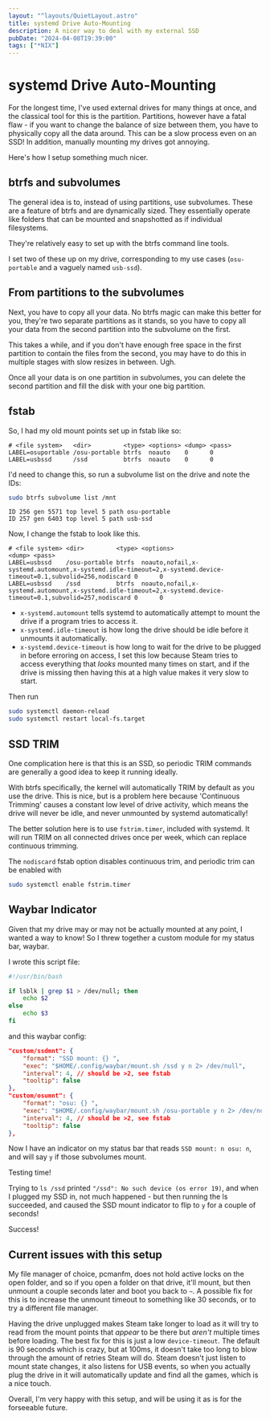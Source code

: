 ```yaml
---
layout: "^layouts/QuietLayout.astro"
title: systemd Drive Auto-Mounting
description: A nicer way to deal with my external SSD
pubDate: "2024-04-08T19:39:00"
tags: ["*NIX"]
---
```


# systemd Drive Auto-Mounting

For the longest time, I've used external drives for many things at once, and the classical tool for this is the
partition.
Partitions, however have a fatal flaw - if you want to change the balance of size between them, you have to physically
copy all the data around. This can be a slow process even on an SSD!
In addition, manually mounting my drives got annoying.

Here's how I setup something much nicer.

## btrfs and subvolumes

The general idea is to, instead of using partitions, use subvolumes. These are a feature of btrfs and are dynamically
sized. They essentially operate like folders that can be mounted and snapshotted as if individual filesystems.

They're relatively easy to set up with the btrfs command line tools.

I set two of these up on my drive, corresponding to my use cases (`osu-portable` and a vaguely named `usb-ssd`).

## From partitions to the subvolumes

Next, you have to copy all your data. No btrfs magic can make this better for you, they're two separate partitions as it
stands, so you have to copy all your data from the second partition into the subvolume on the first.

This takes a while, and if you don't have enough free space in the first partition to contain the files from the second,
you may have to do this in multiple stages with slow resizes in between. Ugh.

Once all your data is on one partition in subvolumes, you can delete the second partition and fill the disk with your
one big partition.

## fstab

So, I had my old mount points set up in fstab like so:
```
# <file system>   <dir>         <type> <options> <dump> <pass>
LABEL=osuportable /osu-portable btrfs  noauto    0      0
LABEL=usbssd      /ssd          btrfs  noauto    0      0
```

I'd need to change this, so run a subvolume list on the drive and note the IDs:
```sh
sudo btrfs subvolume list /mnt
```
```
ID 256 gen 5571 top level 5 path osu-portable
ID 257 gen 6403 top level 5 path usb-ssd
```

Now, I change the fstab to look like this.
```
# <file system> <dir>         <type> <options>                                                                                                      <dump> <pass>
LABEL=usbssd    /osu-portable btrfs  noauto,nofail,x-systemd.automount,x-systemd.idle-timeout=2,x-systemd.device-timeout=0.1,subvolid=256,nodiscard 0      0
LABEL=usbssd    /ssd          btrfs  noauto,nofail,x-systemd.automount,x-systemd.idle-timeout=2,x-systemd.device-timeout=0.1,subvolid=257,nodiscard 0      0
```

 - `x-systemd.automount` tells systemd to automatically attempt to mount the drive if a program tries to access it.
 - `x-systemd.idle-timeout` is how long the drive should be idle before it unmounts it automatically.
 - `x-systemd.device-timeout` is how long to wait for the drive to be plugged in before erroring on access,
    I set this low because Steam tries to access everything that *looks* mounted many times on start, and if the drive
    is missing then having this at a high value makes it very slow to start.

Then run
```sh
sudo systemctl daemon-reload
sudo systemctl restart local-fs.target
```

## SSD TRIM

One complication here is that this is an SSD, so periodic TRIM commands are generally a good idea to keep it running
ideally.

With btrfs specifically, the kernel will automatically TRIM by default as you use the drive. This is nice, but is a
problem here because 'Continuous Trimming' causes a constant low level of drive activity, which means the drive will
never be idle, and never unmounted by systemd automatically!

The better solution here is to use `fstrim.timer`, included with systemd. It will run TRIM on all connected drives once
per week, which can replace continuous trimming.

The `nodiscard` fstab option disables continuous trim, and periodic trim can be enabled with
```sh
sudo systemctl enable fstrim.timer
```

## Waybar Indicator

Given that my drive may or may not be actually mounted at any point, I wanted a way to know!
So I threw together a custom module for my status bar, waybar.

I wrote this script file:
```sh
#!/usr/bin/bash

if lsblk | grep $1 > /dev/null; then
    echo $2
else
    echo $3
fi
```

and this waybar config:
```json
"custom/ssdmnt": {
    "format": "SSD mount: {} ",
    "exec": "$HOME/.config/waybar/mount.sh /ssd y n 2> /dev/null",
    "interval": 4, // should be >2, see fstab
    "tooltip": false
},
"custom/osumnt": {
    "format": "osu: {} ",
    "exec": "$HOME/.config/waybar/mount.sh /osu-portable y n 2> /dev/null",
    "interval": 4, // should be >2, see fstab
    "tooltip": false
},
```

Now I have an indicator on my status bar that reads `SSD mount: n osu: n`, and will say `y` if those subvolumes mount.

Testing time!

Trying to `ls /ssd` printed `"/ssd": No such device (os error 19)`, and when I plugged my SSD in, not much happened -
but then running the ls succeeded, and caused the SSD mount indicator to flip to `y` for a couple of seconds!

Success!

## Current issues with this setup

My file manager of choice, pcmanfm, does not hold active locks on the open folder, and so if you open a folder on that
drive, it'll mount, but then unmount a couple seconds later and boot you back to `~`.
A possible fix for this is to increase the unmount timeout to something like 30 seconds,
or to try a different file manager.

Having the drive unplugged makes Steam take longer to load as it will try to read from the mount points that *appear* to
be there but *aren't* multiple times before loading.
The best fix for this is just a low `device-timeout`. The default is 90 seconds which is crazy, but at 100ms, it doesn't
take too long to blow through the amount of retries Steam will do.
Steam doesn't just listen to mount state changes, it also listens for USB events, so when you actually plug the drive in
it will automatically update and find all the games, which is a nice touch.

Overall, I'm very happy with this setup, and will be using it as is for the forseeable future.
